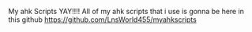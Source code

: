 My ahk Scripts YAY!!!!
All of my ahk scripts that i use is gonna be here in this github
https://github.com/LnsWorld455/myahkscripts
